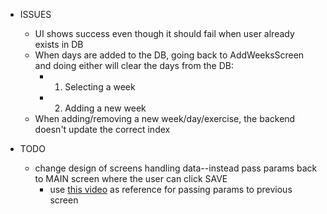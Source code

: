 - ISSUES
  - UI shows success even though it should fail when user already exists in DB
  - When days are added to the DB, going back to AddWeeksScreen and doing either will clear the days from the DB:
    - 1. Selecting a week
    - 2. Adding a new week
  - When adding/removing a new week/day/exercise, the backend doesn't update the correct index

- TODO
  - change design of screens handling data--instead pass params back to MAIN screen where the user can click SAVE
    - use [this video](https://www.youtube.com/watch?v=LngU_qwAhQA) as reference for passing params to previous screen